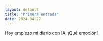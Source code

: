 ```yaml
---
layout: default
title: "Primera entrada"
date: 2024-04-27
---
```


Hoy empiezo mi diario con IA. ¡Qué emoción!
